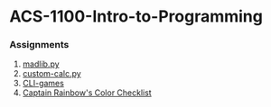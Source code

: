 # ACS-1100-Intro-to-Programming

### Assignments

1. [madlib.py](https://github.com/mccarthykp/ACS-1100-Intro-to-Programming/blob/main/Past%20Assignments/madlib.py)
2. [custom-calc.py](https://github.com/mccarthykp/ACS-1100-Intro-to-Programming/blob/main/Past%20Assignments/custom-calc.py)
3. [CLI-games](https://github.com/mccarthykp/ACS-1100-Intro-to-Programming/tree/main/Python%20CLI-Games/cli-games)
4. [Captain Rainbow's Color Checklist]()
